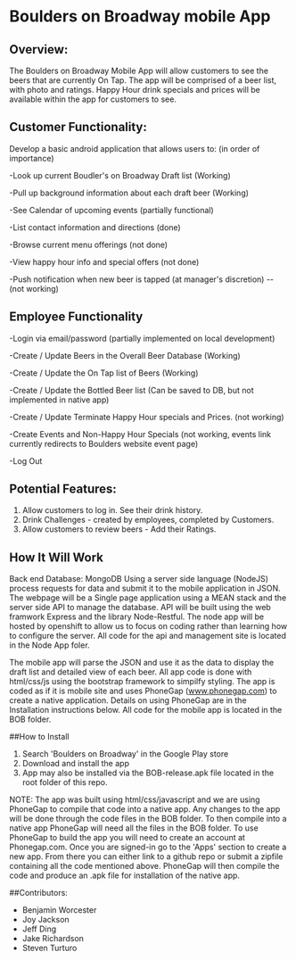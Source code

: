 # Boulders on Broadway mobile App

## Overview:
  The Boulders on Broadway Mobile App will allow customers to see the beers that are
  currently On Tap. The app will be comprised of a beer list, with photo and ratings.
  Happy Hour drink specials and prices will be available within the app for customers
  to see.
  
## Customer Functionality: 
Develop a basic android application that allows users to: (in order of importance)

-Look up current Boudler's on Broadway Draft list (Working)

-Pull up background information about each draft beer (Working)

-See Calendar of upcoming events (partially functional)

-List contact information and directions (done)

-Browse current menu offerings (not done)

-View happy hour info and special offers (not done)

-Push notification when new beer is tapped (at manager's discretion) -- (not working)

## Employee Functionality

  -Login via email/password (partially implemented on local development)
  
  -Create / Update Beers in the Overall Beer Database (Working)
  
  -Create / Update  the On Tap list of Beers (Working)
  
  -Create / Update the Bottled Beer list (Can be saved to DB, but not implemented in native app)
  
  -Create / Update Terminate Happy Hour specials and Prices. (not working)
  
  -Create Events and Non-Happy Hour Specials (not working, events link currently redirects to Boulders website event page)
  
  -Log Out 

##   Potential Features:
  1. Allow customers to log in. See their drink history.
  2. Drink Challenges - created by employees, completed by Customers.
  3. Allow customers to review beers - Add their Ratings.
  
## How It Will Work

  Back end Database: MongoDB 
  Using a server side language (NodeJS) process requests for data and 
  submit it to the mobile application in JSON. 
  The webpage will be a Single page application using a MEAN stack and the server side API to manage the database. API will be built using the web framwork Express and the library Node-Restful. The node app will be hosted by openshift to allow us to focus on coding rather than learning how to configure the server.  All code for the api and management site is located in the Node App foler.
  
  The mobile app will parse the JSON and use it as the data to display the draft list and detailed view of each beer. 
  All app code is done with html/css/js using the bootstrap framework to simpilfy styling.  The app is coded as if it is 
  mobile site and uses PhoneGap (www.phonegap.com) to create a native application. Details on using PhoneGap are in the   
  Installation instructions below.  All code for the mobile app is located in the BOB folder.
  

##How to Install
  1. Search 'Boulders on Broadway' in the Google Play store
  2. Download and install the app
  3. App may also be installed via the BOB-release.apk file located in the root folder of this repo.
 
  NOTE: The app was built using html/css/javascript and we are using PhoneGap to compile that code into a native app.  Any changes to the app will be done through the code files in the BOB folder.  To then compile into a native app PhoneGap will need all the files in the BOB folder.  To use PhoneGap to build the app you will need to create an account at Phonegap.com. Once you are signed-in go to the 'Apps' section to create a new app. From there you can either link to a github repo or submit a zipfile containing all the code mentioned above. PhoneGap will then compile the code and produce an .apk file for installation of the native app.
  
  ##Contributors:

  - Benjamin Worcester
  - Joy Jackson
  - Jeff Ding
  - Jake Richardson 
  - Steven Turturo
